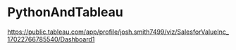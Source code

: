 # PythonAndTableau
https://public.tableau.com/app/profile/josh.smith7499/viz/SalesforValueInc_17022766785540/Dashboard1
